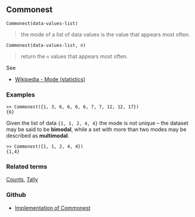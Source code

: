 ## Commonest 

``` 
Commonest(data-values-list)
```

> the mode of a list of data values is the value that appears most often.

``` 
Commonest(data-values-list, n)
```

> return the `n` values that appears most often.

See 
* [Wikipedia - Mode (statistics)](https://en.wikipedia.org/wiki/Mode_(statistics)) 

### Examples

```
>> Commonest({1, 3, 6, 6, 6, 6, 7, 7, 12, 12, 17}) 
{6}
```

Given the list of data `{1, 1, 2, 4, 4}` the mode is not unique – the dataset may be said to be **bimodal**, while a set with more than two modes may be described as **multimodal**. 
 
```
>> Commonest({1, 1, 2, 4, 4}) 
{1,4}
```

### Related terms 
[Counts](Counts.md), [Tally](Tally.md)

### Github

* [Implementation of Commonest](https://github.com/axkr/symja_android_library/blob/master/symja_android_library/matheclipse-core/src/main/java/org/matheclipse/core/builtin/ListFunctions.java#L1338) 
